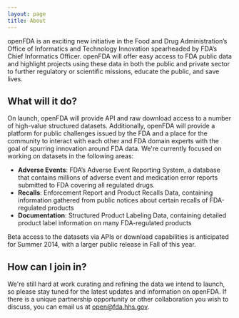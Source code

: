 ```yaml
---
layout: page
title: About
---
```


openFDA is an exciting new initiative in the Food and Drug Administration’s Office of Informatics and Technology Innovation spearheaded by FDA’s Chief Informatics Officer. openFDA will offer easy access to FDA public data and highlight projects using these data in both the public and private sector to further regulatory or scientific missions, educate the public, and save lives.

## What will it do?

On launch, openFDA will provide API and raw download access to a number of high-value structured datasets. Additionally, openFDA will provide a platform for public challenges issued by the FDA and a place for the community to interact with each other and FDA domain experts with the goal of spurring innovation around FDA data. We're currently focused on working on datasets in the following areas:

- **Adverse Events**: FDA’s Adverse Event Reporting System, a database that contains millions of adverse event and medication error reports submitted to FDA covering all regulated drugs.
- **Recalls**: Enforcement Report and Product Recalls Data, containing information gathered from public notices about certain recalls of FDA-regulated products
- **Documentation**: Structured Product Labeling Data, containing detailed product label information on many FDA-regulated products

Beta access to the datasets via APIs or download capabilities is anticipated for Summer 2014, with a larger public release in Fall of this year.

## How can I join in?

We're still hard at work curating and refining the data we intend to launch, so please stay tuned for the latest updates and information on openFDA. If there is a unique partnership opportunity or other collaboration you wish to discuss, you can email us at [open@fda.hhs.gov](mailto:open@fda.hhs.gov).